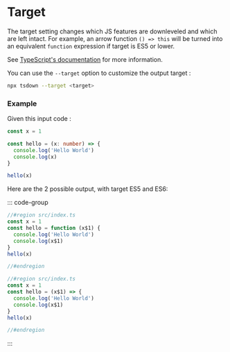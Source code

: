 # Target

The target setting changes which JS features are downleveled and which are left intact. For example, an arrow function `() => this` will be turned into an equivalent `function` expression if target is ES5 or lower.

See [TypeScript's documentation](https://www.typescriptlang.org/tsconfig/#target) for more information.

You can use the `--target` option to customize the output target :

```bash
npx tsdown --target <target>
```

### Example

Given this input code :

```ts [src/index.ts]
const x = 1

const hello = (x: number) => {
  console.log('Hello World')
  console.log(x)
}

hello(x)
```

Here are the 2 possible output, with target ES5 and ES6:

::: code-group

```js [dist/index.mjs (ES5)]
//#region src/index.ts
const x = 1
const hello = function (x$1) {
  console.log('Hello World')
  console.log(x$1)
}
hello(x)

//#endregion
```

```js [dist/index.mjs (ES6)]
//#region src/index.ts
const x = 1
const hello = (x$1) => {
  console.log('Hello World')
  console.log(x$1)
}
hello(x)

//#endregion
```

:::
